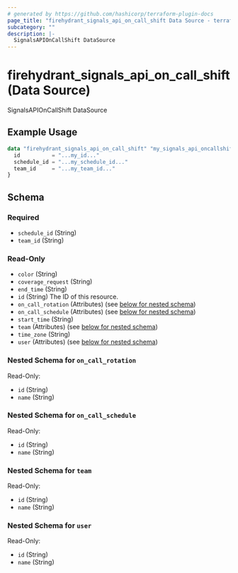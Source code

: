 ```yaml
---
# generated by https://github.com/hashicorp/terraform-plugin-docs
page_title: "firehydrant_signals_api_on_call_shift Data Source - terraform-provider-firehydrant"
subcategory: ""
description: |-
  SignalsAPIOnCallShift DataSource
---
```


# firehydrant_signals_api_on_call_shift (Data Source)

SignalsAPIOnCallShift DataSource

## Example Usage

```terraform
data "firehydrant_signals_api_on_call_shift" "my_signals_api_oncallshift" {
  id          = "...my_id..."
  schedule_id = "...my_schedule_id..."
  team_id     = "...my_team_id..."
}
```

<!-- schema generated by tfplugindocs -->
## Schema

### Required

- `schedule_id` (String)
- `team_id` (String)

### Read-Only

- `color` (String)
- `coverage_request` (String)
- `end_time` (String)
- `id` (String) The ID of this resource.
- `on_call_rotation` (Attributes) (see [below for nested schema](#nestedatt--on_call_rotation))
- `on_call_schedule` (Attributes) (see [below for nested schema](#nestedatt--on_call_schedule))
- `start_time` (String)
- `team` (Attributes) (see [below for nested schema](#nestedatt--team))
- `time_zone` (String)
- `user` (Attributes) (see [below for nested schema](#nestedatt--user))

<a id="nestedatt--on_call_rotation"></a>
### Nested Schema for `on_call_rotation`

Read-Only:

- `id` (String)
- `name` (String)


<a id="nestedatt--on_call_schedule"></a>
### Nested Schema for `on_call_schedule`

Read-Only:

- `id` (String)
- `name` (String)


<a id="nestedatt--team"></a>
### Nested Schema for `team`

Read-Only:

- `id` (String)
- `name` (String)


<a id="nestedatt--user"></a>
### Nested Schema for `user`

Read-Only:

- `id` (String)
- `name` (String)
